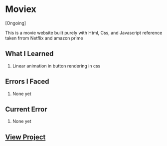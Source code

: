 # Moviex

[Ongoing]

This is a movie website built purely with Html, Css, and Javascript reference taken frrom Netflix and amazon prime

## What I Learned

  1. Linear animation in button rendering in css
  
## Errors  I Faced

  1. None yet

## Current Error
  
  1. None yet

## [View Project](https://moviex-six-beige.vercel.app/)
